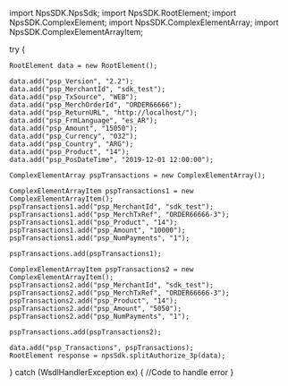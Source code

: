 import NpsSDK.NpsSdk;
import NpsSDK.RootElement;
import NpsSDK.ComplexElement;
import NpsSDK.ComplexElementArray;
import NpsSDK.ComplexElementArrayItem;

try {

    RootElement data = new RootElement();

    data.add("psp_Version", "2.2");
    data.add("psp_MerchantId", "sdk_test");
    data.add("psp_TxSource", "WEB");
    data.add("psp_MerchOrderId", "ORDER66666");
    data.add("psp_ReturnURL", "http://localhost/");
    data.add("psp_FrmLanguage", "es_AR");
    data.add("psp_Amount", "15050");
    data.add("psp_Currency", "032");
    data.add("psp_Country", "ARG");
    data.add("psp_Product", "14");
    data.add("psp_PosDateTime", "2019-12-01 12:00:00");

    ComplexElementArray pspTransactions = new ComplexElementArray();

    ComplexElementArrayItem pspTransactions1 = new ComplexElementArrayItem();
    pspTransactions1.add("psp_MerchantId", "sdk_test");
    pspTransactions1.add("psp_MerchTxRef", "ORDER66666-3");
    pspTransactions1.add("psp_Product", "14");
    pspTransactions1.add("psp_Amount", "10000");
    pspTransactions1.add("psp_NumPayments", "1");

    pspTransactions.add(pspTransactions1);

    ComplexElementArrayItem pspTransactions2 = new ComplexElementArrayItem();
    pspTransactions2.add("psp_MerchantId", "sdk_test");
    pspTransactions2.add("psp_MerchTxRef", "ORDER66666-3");
    pspTransactions2.add("psp_Product", "14");
    pspTransactions2.add("psp_Amount", "5050");
    pspTransactions2.add("psp_NumPayments", "1");

    pspTransactions.add(pspTransactions2);

    data.add("psp_Transactions", pspTransactions);
    RootElement response = npsSdk.splitAuthorize_3p(data);

} catch (WsdlHandlerException ex) {
    //Code to handle error
}
